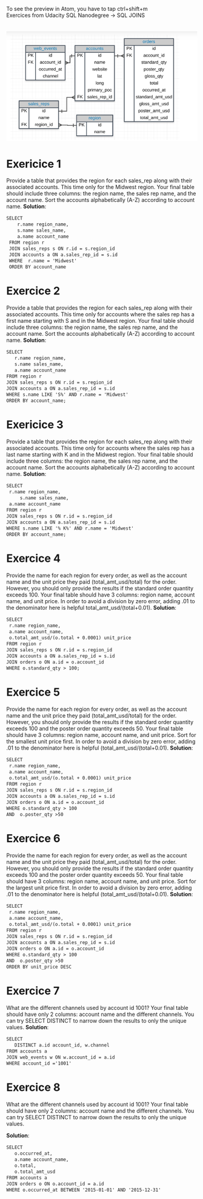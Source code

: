 To see the preview in Atom, you have to tap ctrl+shift+m </br>
Exercices from Udacity SQL Nanodegree -> SQL JOINS  </br> </br> </br>
![](assets/sql_join_exercices-82530243.PNG)

# Exericice 1
Provide a table that provides the region for each sales_rep along with their associated accounts.
This time only for the Midwest region. Your final table should include three columns: the region name, the sales rep name,
and the account name. Sort the accounts alphabetically (A-Z) according to account name.
__Solution__:
```
SELECT
    r.name region_name,
    s.name sales_name,
    a.name account_name
 FROM region r
 JOIN sales_reps s ON r.id = s.region_id
 JOIN accounts a ON a.sales_rep_id = s.id
 WHERE  r.name = 'Midwest'
 ORDER BY account_name
```

# Exercice 2
Provide a table that provides the region for each sales_rep along with their associated accounts. This time only for accounts where the sales rep has a first name starting with S and in the Midwest region. Your final table should include three columns: the region name, the sales rep name, and the account name. Sort the accounts alphabetically (A-Z) according to account name.
__Solution__:
```
SELECT
   r.name region_name,
   s.name sales_name,
   a.name account_name
FROM region r
JOIN sales_reps s ON r.id = s.region_id
JOIN accounts a ON a.sales_rep_id = s.id
WHERE s.name LIKE 'S%' AND r.name = 'Midwest'
ORDER BY account_name;
```

# Exericice 3
Provide a table that provides the region for each sales_rep along with their associated accounts. This time only for accounts where the sales rep has a last name starting with K and in the Midwest region. Your final table should include three columns: the region name, the sales rep name, and the account name. Sort the accounts alphabetically (A-Z) according to account name.
__Solution__:
```
SELECT
 r.name region_name,
     s.name sales_name,
 a.name account_name
FROM region r
JOIN sales_reps s ON r.id = s.region_id
JOIN accounts a ON a.sales_rep_id = s.id
WHERE s.name LIKE '% K%' AND r.name = 'Midwest'
ORDER BY account_name;
```

# Exercice 4
Provide the name for each region for every order, as well as the account name and the unit price they paid (total_amt_usd/total) for the order. However, you should only provide the results if the standard order quantity exceeds 100. Your final table should have 3 columns: region name, account name, and unit price. In order to avoid a division by zero error, adding .01 to the denominator here is helpful total_amt_usd/(total+0.01).
__Solution__:
```
SELECT
 r.name region_name,
 a.name account_name,
 o.total_amt_usd/(o.total + 0.0001) unit_price
FROM region r
JOIN sales_reps s ON r.id = s.region_id
JOIN accounts a ON a.sales_rep_id = s.id
JOIN orders o ON a.id = o.account_id
WHERE o.standard_qty > 100;
```


# Exercice 5
Provide the name for each region for every order, as well as the account name and the unit price they paid (total_amt_usd/total) for the order. However, you should only provide the results if the standard order quantity exceeds 100 and the poster order quantity exceeds 50. Your final table should have 3 columns: region name, account name, and unit price. Sort for the smallest unit price first. In order to avoid a division by zero error, adding .01 to the denominator here is helpful (total_amt_usd/(total+0.01).
__Solution__:
```
SELECT
 r.name region_name,
 a.name account_name,
 o.total_amt_usd/(o.total + 0.0001) unit_price
FROM region r
JOIN sales_reps s ON r.id = s.region_id
JOIN accounts a ON a.sales_rep_id = s.id
JOIN orders o ON a.id = o.account_id
WHERE o.standard_qty > 100
AND  o.poster_qty >50
```

# Exercice 6
Provide the name for each region for every order, as well as the account name and the unit price they paid (total_amt_usd/total) for the order. However, you should only provide the results if the standard order quantity exceeds 100 and the poster order quantity exceeds 50. Your final table should have 3 columns: region name, account name, and unit price. Sort for the largest unit price first. In order to avoid a division by zero error, adding .01 to the denominator here is helpful (total_amt_usd/(total+0.01).
__Solution__:
```
SELECT
 r.name region_name,
 a.name account_name,
 o.total_amt_usd/(o.total + 0.0001) unit_price
FROM region r
JOIN sales_reps s ON r.id = s.region_id
JOIN accounts a ON a.sales_rep_id = s.id
JOIN orders o ON a.id = o.account_id
WHERE o.standard_qty > 100
AND  o.poster_qty >50
ORDER BY unit_price DESC
```


# Exercice 7
What are the different channels used by account id 1001? Your final table should have only 2 columns: account name and the different channels. You can try SELECT DISTINCT to narrow down the results to only the unique values.
__Solution__:
```
SELECT
   DISTINCT a.id account_id, w.channel
FROM accounts a
JOIN web_events w ON w.account_id = a.id
WHERE account_id ='1001'
```

# Exercice 8
What are the different channels used by account id 1001? Your final table should have only 2 columns: account name and the different channels. You can try SELECT DISTINCT to narrow down the results to only the unique values.

__Solution__:
```
SELECT
   o.occurred_at,
   a.name account_name,
   o.total,
   o.total_amt_usd
FROM accounts a
JOIN orders o ON o.account_id = a.id
WHERE o.occurred_at BETWEEN '2015-01-01' AND '2015-12-31'
```
